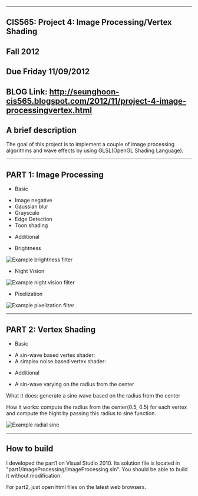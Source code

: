 -------------------------------------------------------------------------------
CIS565: Project 4: Image Processing/Vertex Shading
-------------------------------------------------------------------------------
Fall 2012
-------------------------------------------------------------------------------
Due Friday 11/09/2012
-------------------------------------------------------------------------------
BLOG Link: http://seunghoon-cis565.blogspot.com/2012/11/project-4-image-processingvertex.html
-------------------------------------------------------------------------------
A brief description
-------------------------------------------------------------------------------
The goal of this project is to implement a couple of image processing algorithms and
wave effects by using GLSL(OpenGL Shading Language).


-------------------------------------------------------------------------------
PART 1: Image Processing
-------------------------------------------------------------------------------
- Basic
* Image negative
* Gaussian blur
* Grayscale
* Edge Detection
* Toon shading

- Additional
* Brightness

![Example brightness filter](Project4-IntroGLSL/raw/master/readmeFiles/brightness.png)

* Night Vision

![Example night vision filter](Project4-IntroGLSL/raw/master/readmeFiles/nightVision.png)

* Pixelization

![Example pixelization filter](Project4-IntroGLSL/raw/master/readmeFiles/pixelization.png)


-------------------------------------------------------------------------------
PART 2: Vertex Shading
-------------------------------------------------------------------------------
- Basic
* A sin-wave based vertex shader:
* A simplex noise based vertex shader:

- Additional
* A sin-wave varying on the radius from the center

What it does: generate a sine wave based on the radius from the center

How it works: compute the radius from the center(0.5, 0.5) for each vertex and compute the hight by passing this radius to sine function.

![Example radial sine](Project4-IntroGLSL/raw/master/readmeFiles/radialSine.png)

-------------------------------------------------------------------------------
How to build
-------------------------------------------------------------------------------
I developed the part1 on Visual Studio 2010.
Its solution file is located in "part1/ImageProcessing/ImageProcessing.sln".
You should be able to build it without modification.

For part2, just open html files on the latest web browsers.